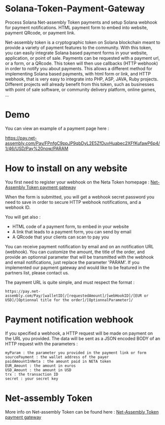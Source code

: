 # Solana-Token-Payment-Gateway
Process Solana Net-assembly Token payments and setup Solana webhook for payment notifications. HTML payment form to embed into website, payment QRcode, or payment link.

 Net-assembly token is a cryptographic token on Solana blockchain meant to provide a variety of payment features to the community.
With this token, you can easily integrate Solana based payment forms in your website, application, or point of sale.
Payments can be requested with a payment url, or a form, or a QRcode.
This token will then use callbacks (HTTP webhook) in order to notify you about payments.
This allows a different method for implementing Solana based payments, with html form or link, and HTTP webhook, that is very easy to integrate into PHP, ASP, JAVA, Ruby projects.
Different projects will already benefit from this token, such as businesses with point of sale software, or community delivery platform, online games, ...

# Demo

You can view an example of a payment page here :

https://pay.net-assembly.com/Pay/FPnfgC9ppJP9qbDyL2E5ZfDuvHuabec2XFfKufawP6p4/1/46/USD/Pay%20now/PARAM

# How to install on any website

You first need to register your webhook on the Neta Token homepage :
[Net-Assembly Token payment gateway](https://crypto.net-assembly.com)

When the form is submitted, you will get a webhook secret password you need to save in order to secure HTTP webhook notifications, and a webhook ID.

You will get also :
- HTML code of a payment form, to embed in your website
- A link that leads to a payment form, you can send by email
- A QRcode that your clients can scan to pay you

You can receive payment notification by email and on an notification URL (webhook).
You can customize the amount, the title of the order, and provide an optionnal parameter that will be transmitted with the webhook and email notifications, just replace the parameter 'PARAM'.
If you implemented our payment gateway and would like to be featured in the partners list, please contact us.

The payment URL is quite simple, and must respect the format :

    https://pay.net-assembly.com/Pay/[walletID]/[requestedAmount]/[webHookID]/[EUR or USD]/[Optionnal title for the order]/[OptionnalParameter]/

# Payment notification webhook

If you specified a webhook, a HTTP request will be made on payment on the URL you provided.
The data will be sent as a JSON encoded BODY of an HTTP request with the parameters :

    myParam : the parameter you provided in the payment link or form
    sourcePayment : the wallet address of the payer
    paidAmountInNeta : the amount paid in NETA token
    EUR_Amount : the amount in euros
    USD_Amount : the amount in USD
    trx : the transaction ID
    secret : your secret key

# Net-assembly Token

More info on Net-assembly Token can be found here :
[Net-Assembly Token payment gateway](https://crypto.net-assembly.com)

